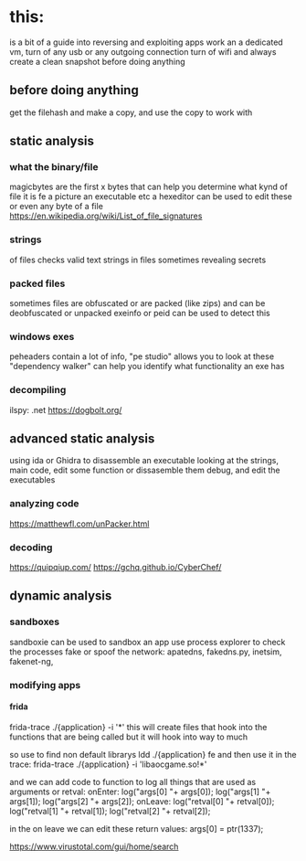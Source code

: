 # this:
is a bit of a guide into reversing and exploiting apps
work an a dedicated vm, turn of any usb or any outgoing connection
turn of wifi
and always create a clean snapshot before doing anything

## before doing anything
get the filehash
and make a copy, and use the copy to work with

## static analysis
### what the binary/file
magicbytes are the first x bytes that can help you determine what kynd of file it is fe a picture an executable etc
a hexeditor can be used to edit these or even any byte of a file
https://en.wikipedia.org/wiki/List_of_file_signatures

### strings 
of files checks valid text strings in files
sometimes revealing secrets

### packed files
sometimes files are obfuscated or are packed (like zips)
and can be deobfuscated or unpacked
exeinfo or peid can be used to detect this

### windows exes
peheaders contain a lot of info, "pe studio" allows you to look at these
"dependency walker" can help you identify what functionality an exe has

### decompiling
ilspy: .net
https://dogbolt.org/

## advanced static analysis
using ida or Ghidra
to disassemble an executable
looking at the strings,
main code,
edit some function or dissasemble them
debug, and edit the executables


### analyzing code
https://matthewfl.com/unPacker.html

### decoding
https://quipqiup.com/
https://gchq.github.io/CyberChef/

## dynamic analysis
### sandboxes
sandboxie can be used to sandbox an app
use process explorer to check the processes
fake or spoof the network: apatedns, fakedns.py, inetsim, fakenet-ng,

### modifying apps
#### frida
frida-trace ./{application} -i '*'
this will create files that hook into the functions that are being called
but it will hook into way to much

so use to find non default librarys
ldd ./{application}
fe and then use it in the trace:
frida-trace ./{application} -i 'libaocgame.so!*'

and we can add code to function to log all things that are used as arguments or retval:
onEnter:
log("args[0] "+ args[0]);
log("args[1] "+ args[1]);
log("args[2] "+ args[2]);
onLeave:
log("retval[0] "+ retval[0]);
log("retval[1] "+ retval[1]);
log("retval[2] "+ retval[2]);

in the on leave 
we can edit these return values:
args[0] = ptr(1337);

https://www.virustotal.com/gui/home/search
